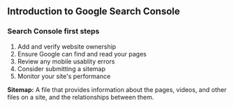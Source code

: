## Introduction to Google Search Console

### Search Console first steps
1. Add and verify website ownership
2. Ensure Google can find and read your pages
3. Review any mobile usablity errors
4. Consider submitting a sitemap
5. Monitor your site's performance


**Sitemap:**
A file that provides information about the pages, videos, and other files on a site, and the relationships between them.




